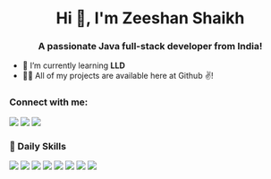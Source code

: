 <h1 align="center">Hi 👋, I'm Zeeshan Shaikh</h1>
<h3 align="center">A passionate Java full-stack developer from India!</h3>

- 🌱 I’m currently learning **LLD**
- 👨‍💻 All of my projects are available here at Github ✌!

<p align="left">
<h3 align="left">Connect with me:</h3>

<a href="https://www.linkedin.com/in/zeeshanshaikh001/" target="blank"><img src="https://img.shields.io/badge/LinkedIn-0077B5?style=for-the-badge&logo=linkedin&logoColor=white" /></a>
<a href="https://discord.gg/VZT4nRqCcx" target="blank"><img src="https://img.shields.io/badge/Discord-7289DA?style=for-the-badge&logo=discord&logoColor=white" /></a>
<a href="https://stackoverflow.com/users/8742455/zeeshan-shaikh" target="blank"><img src="https://aleen42.github.io/badges/src/stackoverflow.svg" /></a>
</p>

<h3 align="left">🚀 Daily Skills</h3>

<img src="https://img.shields.io/badge/Java-ED8B00?style=for-the-badge&logo=java&logoColor=white"/> <img src="https://img.shields.io/badge/Spring-6DB33F?style=for-the-badge&logo=spring&logoColor=white"/> <img src="	https://img.shields.io/badge/MySQL-00000F?style=for-the-badge&logo=mysql&logoColor=white "/> <img src="https://img.shields.io/badge/HTML5-E34F26?style=for-the-badge&logo=html5&logoColor=white" /> <img src="https://img.shields.io/badge/CSS-239120?style=for-the-badge&logo=css3&logoColor=white" /> <img src="https://img.shields.io/badge/JavaScript-F7DF1E?style=for-the-badge&logo=javascript&logoColor=black" /> <img src="https://img.shields.io/badge/React-20232A?style=for-the-badge&logo=react&logoColor=61DAFB" /> <img src="https://img.shields.io/badge/React_Native-20232A?style=for-the-badge&logo=react&logoColor=61DAFB"/>

